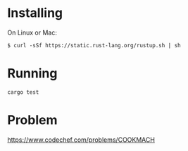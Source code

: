 # Installing

On Linux or Mac:
```
$ curl -sSf https://static.rust-lang.org/rustup.sh | sh
```

# Running

```
cargo test
```

# Problem

https://www.codechef.com/problems/COOKMACH
